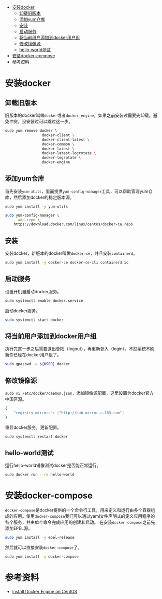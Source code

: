 - [安装docker](#安装docker)
  - [卸载旧版本](#卸载旧版本)
  - [添加yum仓库](#添加yum仓库)
  - [安装](#安装)
  - [启动服务](#启动服务)
  - [将当前用户添加到docker用户组](#将当前用户添加到docker用户组)
  - [修改镜像源](#修改镜像源)
  - [hello-world测试](#hello-world测试)
- [安装docker-compose](#安装docker-compose)
- [参考资料](#参考资料)

# 安装docker

## 卸载旧版本

旧版本的docker叫做`docker`或者`docker-engine`，如果之前安装过需要先卸载，避免冲突。没安装过可以跳过这一步。

```bash
sudo yum remove docker \
                 docker-client \
                 docker-client-latest \
                 docker-common \
                 docker-latest \
                 docker-latest-logrotate \
                 docker-logrotate \
                 docker-engine
```

## 添加yum仓库

首先安装`yum-utils`，里面提供`yum-config-manager`工具，可以帮助管理yum仓库，然后添加docker的稳定版本源。

```bash
sudo yum install -y yum-utils

sudo yum-config-manager \
    --add-repo \
    https://download.docker.com/linux/centos/docker-ce.repo
```

## 安装

安装docker，新版本的docker叫做`docker-ce`，并且安装`containerd`。

```bash
sudo yum install -y docker-ce docker-ce-cli containerd.io
```

## 启动服务

设置开机自启动docker服务。

```bash
sudo systemctl enable docker.service
```

启动docker服务。

```bash
sudo systemctl start docker
```

## 将当前用户添加到docker用户组

执行完这一步之后需要退出登陆（logout），再重新登入（login），不然系统不刷新你已经在docker用户组了。

```bash
sudo gpasswd -a ${USER} docker
```

## 修改镜像源

`sudo vi /etc/docker/daemon.json`，添加镜像源配置，这里设置为docker官方中国区源。

```bash
{
    "registry-mirrors": ["http://hub-mirror.c.163.com"]
}
```

重启docker服务，更新配置。

```bash
sudo systemctl restart docker
```

## hello-world测试

运行hello-world镜像测试docker是否能正常运行。

```bash
sudo docker run --rm hello-world
```

# 安装docker-compose

`docker-compose`是docker提供的一个命令行工具，用来定义和运行由多个容器组成的应用。使用`docker-compose`我们可以通过yaml文件声明式的定义应用程序的各个服务，并由单个命令完成应用的创建和启动。
在安装`docker-compose`之前先添加EPEL源。

```bash
sudo yum install -y epel-release
```

然后就可以直接安装`docker-compose`了。

```bash
sudo yum install -y docker-compose
```

# 参考资料

- [Install Docker Engine on CentOS](https://docs.docker.com/engine/install/centos/)
